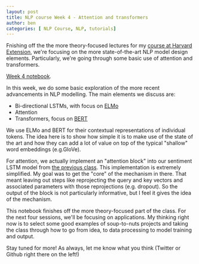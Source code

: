 ```yaml
---
layout: post
title: NLP course Week 4 - Attention and transformers
author: ben
categories: [ NLP Course, NLP, tutorials]
---
```


Fnishing off the the more theory-focused lectures for my [course at Harvard Extension](https://www.extension.harvard.edu/course-catalog/courses-by-certificate/data-science-certificate/text-analytics-and-natural-language-processing/34793), we're focusing on the more state-of-the-art NLP model design elements.  Particularly, we're going through some basic use of attention and transformers.

[Week 4 notebook](https://github.com/bpben/nlp_lessons/blob/master/notebooks_instructor/week_4_attention_transformers.ipynb).

In this week, we do some basic exploration of the more recent advancements in NLP modelling.  The main elements we discuss are:

- Bi-directional LSTMs, with focus on [ELMo](https://arxiv.org/abs/1802.05365)
- Attention
- Transformers, focus on [BERT](https://arxiv.org/abs/1810.04805)

We use ELMo and BERT for their contextual representations of individual tokens.  The idea here is to show how simple it is to make use of the state of the art and how they can add a lot of value on top of the typical "shallow" word embeddings (e.g.GloVe).

For attention, we actually implement an "attention block" into our sentiment LSTM model from [the previous class](https://bpben.github.io/2020/04/14/nlp_course_3/).  This implementation is extremely simplified.  My goal was to get the "core" of the mechanism in there.  That meant leaving out steps like reprojecting the query and key vectors and associated parameters with those reprojections (e.g. dropout).  So the output of the block is not particularly informative, but I feel it gives the idea of the mechanism.

This notebook finishes off the more theory-focused part of the class.  For the next four sessions, we'll be focusing on applications.  My thinking right now is to select some good examples of soup-to-nuts projects and taking the class through how to go from idea, to data processing to model training and output.

Stay tuned for more! As always, let me know what you think (Twitter or Github right there on the left!)

